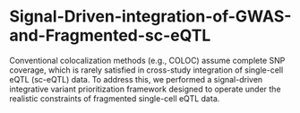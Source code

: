 # Signal-Driven-integration-of-GWAS-and-Fragmented-sc-eQTL
Conventional colocalization methods (e.g., COLOC) assume complete SNP coverage, which is rarely satisfied in cross-study integration of single-cell eQTL (sc-eQTL) data. To address this, we performed a signal-driven integrative variant prioritization framework designed to operate under the realistic constraints of fragmented single-cell eQTL data. 
